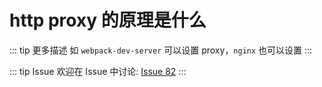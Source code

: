 # http proxy 的原理是什么

::: tip 更多描述 
 如 `webpack-dev-server` 可以设置 proxy，`nginx` 也可以设置 
:::

::: tip Issue 
 欢迎在 Issue 中讨论: [Issue 82](https://github.com/shfshanyue/Daily-Question/issues/82) 
:::

